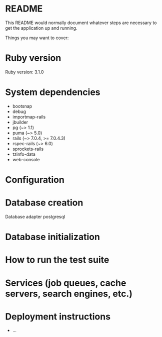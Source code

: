 # README

This README would normally document whatever steps are necessary to get the
application up and running.

Things you may want to cover:

# Ruby version 
Ruby version: 3.1.0

# System dependencies
- bootsnap
- debug
- importmap-rails
- jbuilder
- pg (~> 1.1)
- puma (~> 5.0)
- rails (~> 7.0.4, >= 7.0.4.3)
- rspec-rails (~> 6.0)
- sprockets-rails
- tzinfo-data
- web-console

# Configuration

# Database creation
Database adapter postgresql

# Database initialization

# How to run the test suite

# Services (job queues, cache servers, search engines, etc.)

# Deployment instructions

* ...
